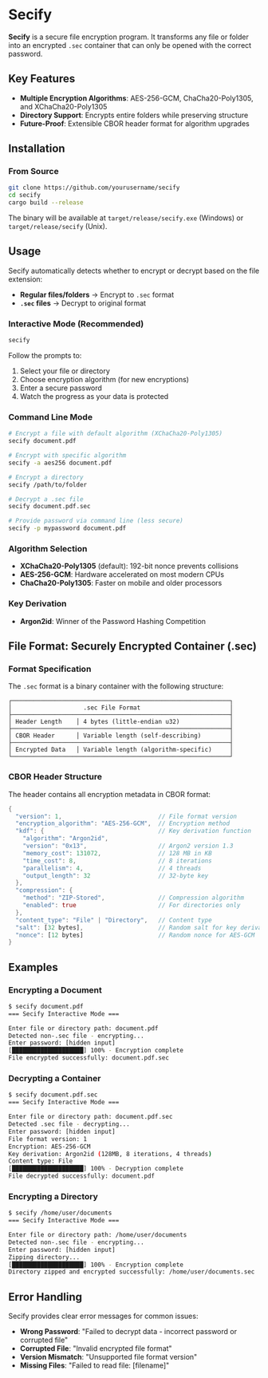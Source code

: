 # Secify

**Secify** is a secure file encryption program. It transforms any file or folder into an encrypted `.sec` container that can only be opened with the correct password.

## Key Features

- **Multiple Encryption Algorithms**: AES-256-GCM, ChaCha20-Poly1305, and XChaCha20-Poly1305
- **Directory Support**: Encrypts entire folders while preserving structure
- **Future-Proof**: Extensible CBOR header format for algorithm upgrades

## Installation

### From Source
```bash
git clone https://github.com/yourusername/secify
cd secify
cargo build --release
```

The binary will be available at `target/release/secify.exe` (Windows) or `target/release/secify` (Unix).

## Usage

Secify automatically detects whether to encrypt or decrypt based on the file extension:
- **Regular files/folders** → Encrypt to `.sec` format
- **`.sec` files** → Decrypt to original format

### Interactive Mode (Recommended)
```bash
secify
```

Follow the prompts to:
1. Select your file or directory
2. Choose encryption algorithm (for new encryptions)
3. Enter a secure password
4. Watch the progress as your data is protected

### Command Line Mode
```bash
# Encrypt a file with default algorithm (XChaCha20-Poly1305)
secify document.pdf

# Encrypt with specific algorithm
secify -a aes256 document.pdf

# Encrypt a directory
secify /path/to/folder

# Decrypt a .sec file
secify document.pdf.sec

# Provide password via command line (less secure)
secify -p mypassword document.pdf
```

### Algorithm Selection
- **XChaCha20-Poly1305** (default): 192-bit nonce prevents collisions
- **AES-256-GCM**: Hardware accelerated on most modern CPUs
- **ChaCha20-Poly1305**: Faster on mobile and older processors

### Key Derivation
- **Argon2id**: Winner of the Password Hashing Competition

## File Format: Securely Encrypted Container (.sec)

### Format Specification

The `.sec` format is a binary container with the following structure:

```
┌─────────────────────────────────────────────────────────────┐
│                    .sec File Format                         │
├─────────────────────────────────────────────────────────────┤
│ Header Length    │ 4 bytes (little-endian u32)              │
├─────────────────────────────────────────────────────────────┤
│ CBOR Header      │ Variable length (self-describing)        │
├─────────────────────────────────────────────────────────────┤
│ Encrypted Data   │ Variable length (algorithm-specific)     │
└─────────────────────────────────────────────────────────────┘
```

### CBOR Header Structure

The header contains all encryption metadata in CBOR format:

```rust
{
  "version": 1,                           // File format version
  "encryption_algorithm": "AES-256-GCM",  // Encryption method
  "kdf": {                                // Key derivation function
    "algorithm": "Argon2id",
    "version": "0x13",                    // Argon2 version 1.3
    "memory_cost": 131072,                // 128 MB in KB
    "time_cost": 8,                       // 8 iterations
    "parallelism": 4,                     // 4 threads
    "output_length": 32                   // 32-byte key
  },
  "compression": {
    "method": "ZIP-Stored",               // Compression algorithm
    "enabled": true                       // For directories only
  },
  "content_type": "File" | "Directory",   // Content type
  "salt": [32 bytes],                     // Random salt for key derivation
  "nonce": [12 bytes]                     // Random nonce for AES-GCM
}
```

## Examples

### Encrypting a Document
```bash
$ secify document.pdf
=== Secify Interactive Mode ===

Enter file or directory path: document.pdf
Detected non-.sec file - encrypting...
Enter password: [hidden input]
[████████████████████] 100% - Encryption complete
File encrypted successfully: document.pdf.sec
```

### Decrypting a Container
```bash
$ secify document.pdf.sec
=== Secify Interactive Mode ===

Enter file or directory path: document.pdf.sec
Detected .sec file - decrypting...
Enter password: [hidden input]
File format version: 1
Encryption: AES-256-GCM
Key derivation: Argon2id (128MB, 8 iterations, 4 threads)
Content type: File
[████████████████████] 100% - Decryption complete
File decrypted successfully: document.pdf
```

### Encrypting a Directory
```bash
$ secify /home/user/documents
=== Secify Interactive Mode ===

Enter file or directory path: /home/user/documents
Detected non-.sec file - encrypting...
Enter password: [hidden input]
Zipping directory...
[████████████████████] 100% - Encryption complete
Directory zipped and encrypted successfully: /home/user/documents.sec
```

## Error Handling

Secify provides clear error messages for common issues:

- **Wrong Password**: "Failed to decrypt data - incorrect password or corrupted file"
- **Corrupted File**: "Invalid encrypted file format"
- **Version Mismatch**: "Unsupported file format version"
- **Missing Files**: "Failed to read file: [filename]"


